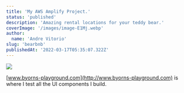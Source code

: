 ```yaml
---
title: 'My AWS Amplify Project.'
status: 'published'
description: 'Amazing rental locations for your teddy bear.'
coverImage: '/images/image-E1Mj.webp'
author:
  name: 'Andre Vitorio'
slug: 'bearbnb'
publishedAt: '2022-03-17T05:35:07.322Z'
---
```


![](/images/image-UyMD.webp)

[www.byorns-playground.com](http://www.byorns-playground.com) is where I test all the UI components I build.
